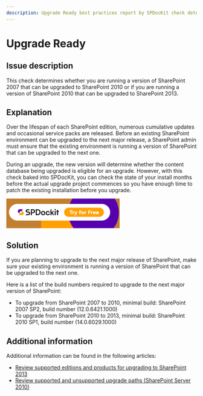 ```yaml
---
description: Upgrade Ready best practices report by SPDocKit check determines whether you are running a version of SharePoint 2007 that can be upgraded to SharePoint 2010 or if you are running a version of SharePoint 2010 that can be upgraded to SharePoint 2013.
---
```


# Upgrade Ready

## Issue description

This check determines whether you are running a version of SharePoint 2007 that can be upgraded to SharePoint 2010 or if you are running a version of SharePoint 2010 that can be upgraded to SharePoint 2013.

## Explanation

Over the lifespan of each SharePoint edition, numerous cumulative updates and occasional service packs are released. Before an existing SharePoint environment can be upgraded to the next major release, a SharePoint admin must ensure that the existing environment is running a version of SharePoint that can be upgraded to the next one.

During an upgrade, the new version will determine whether the content database being upgraded is eligible for an upgrade. However, with this check baked into SPDocKit, you can check the state of your install months before the actual upgrade project commences so you have enough time to patch the existing installation before you upgrade.

[![Download SPDocKit](../../../static/img/spdockit-download.png)](http://bit.ly/2US0Zna)

## Solution

If you are planning to upgrade to the next major release of SharePoint, make sure your existing environment is running a version of SharePoint that can be upgraded to the next one.

Here is a list of the build numbers required to upgrade to the next major version of SharePoint:

* To upgrade from SharePoint 2007 to 2010, minimal build: SharePoint 2007 SP2, build number \(12.0.6421.1000\)
* To upgrade from SharePoint 2010 to 2013, minimal build: SharePoint 2010 SP1, build number \(14.0.6029.1000\)

## Additional information

Additional information can be found in the following articles:

* [Review supported editions and products for upgrading to SharePoint 2013](https://technet.microsoft.com/en-us/library/cc262747.aspx)
* [Review supported and unsupported upgrade paths \(SharePoint Server 2010\)](https://technet.microsoft.com/en-us/library/cc262747%28v=office.14%29.aspx)

